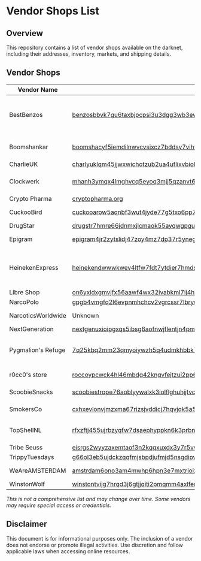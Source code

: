 # Vendor Shops List

## Overview
This repository contains a list of vendor shops available on the darknet, including their addresses, inventory, markets, and shipping details.

## Vendor Shops

| Vendor Name | Address | Dread Username | Inventory | Markets | Shipping |
|-------------|---------|---------------|-----------|---------|----------|
| BestBenzos | [benzosbbvk7gu6taxbjpcpsi3u3dgg3wb3ewwr4jx7tholioxmnwagyd.onion](http://benzosbbvk7gu6taxbjpcpsi3u3dgg3wb3ewwr4jx7tholioxmnwagyd.onion/) | /u/BestBenzos | Drugs | Abacus, Amphora, Archetyp, DarkMater, DrugHub | USA Only |
| Boomshankar | [boomshacyf5iemdilnwvcvsixcz7bddsy7vihvasm3xfv6garof5nyid.onion](http://boomshacyf5iemdilnwvcvsixcz7bddsy7vihvasm3xfv6garof5nyid.onion/) | /u/boomshankar | Drugs | Pretty Much All of Them | Worldwide Varies |
| CharlieUK | [charlyuklqm45jjwxwichotzub2ua4uflixvbioleyfuixz57q5lahqd.onion](http://charlyuklqm45jjwxwichotzub2ua4uflixvbioleyfuixz57q5lahqd.onion/) | Unknown | Drugs | Unknown | UK Only |
| Clockwerk | [mhanh3ymqx4lmghvcq5eyoq3mjj5qzanvt6i7yvwhytsv6xjuymg4fid.onion](http://mhanh3ymqx4lmghvcq5eyoq3mjj5qzanvt6i7yvwhytsv6xjuymg4fid.onion/) | /d/clockwerk | Drugs | Abacus, BlackOps, DrugHub | USA Only |
| Crypto Pharma | [cryptopharma.org](https://cryptopharma.org/) | Unknown | Drugs | Unknown | UK Only |
| CuckooBird | [cuckooarow5aqnbf3wut4jyde77g5txo6pp7stvlezkykzut45wizdid.onion](http://cuckooarow5aqnbf3wut4jyde77g5txo6pp7stvlezkykzut45wizdid.onion/) | /u/Cuckoobird | Drugs | Abacus, Archetyp | USA Only |
| DrugStar | [drugstr7hmre66jdnmxjlcmaok55ayqwgpgufuth4z6zjlififx3u4id.onion](http://drugstr7hmre66jdnmxjlcmaok55ayqwgpgufuth4z6zjlififx3u4id.onion/) | /u/DrugStar | Drugs | Unknown | Worldwide |
| Epigram | [epigram4jr2zytslidj47zoy4mz7dp37r5ynegac3h5tiozx5kvg64ad.onion](http://epigram4jr2zytslidj47zoy4mz7dp37r5ynegac3h5tiozx5kvg64ad.onion/) | /u/Epigram | Drugs | Archetyp, DrugHub | USA Only |
| HeinekenExpress | [heinekendwwwkwev4ltfw7fdt7ytdier7hmdsa2mebrvdx3pw267i5id.onion](http://heinekendwwwkwev4ltfw7fdt7ytdier7hmdsa2mebrvdx3pw267i5id.onion/) | /u/HeinekenExpress | Drugs | Abacus, Archetyp, Dark Matter, DrugHub | Worldwide - Varies |
| Libre Shop | [on6yxldxgmvjfx56aawf4wx32ivabkml7ij4hlagl5nw3urvnwdkkaad.onion](http://on6yxldxgmvjfx56aawf4wx32ivabkml7ij4hlagl5nw3urvnwdkkaad.onion/) | Unknown | Varies | Unknown | Worldwide |
| NarcoPolo | [gpgb4vmgfq2l6evpnmhchcv2vgrcssr7lbryucn4g3n22jzxkpnv3qid.onion](http://gpgb4vmgfq2l6evpnmhchcv2vgrcssr7lbryucn4g3n22jzxkpnv3qid.onion/) | Unknown | Drugs | Unknown | Europe |
| NarcoticsWorldwide | Unknown | /u/NarcoticsWorldwide | Drugs | Abacus, Archetyp | Worldwide - Varies |
| NextGeneration | [nextgenuxioipgxqs5ibsg6aofnwjflentjn4pmqp25h3guc6dwnanyd.onion](http://nextgenuxioipgxqs5ibsg6aofnwjflentjn4pmqp25h3guc6dwnanyd.onion/) | /u/NextGeneration | Drugs | Archetyp | Europe |
| Pygmalion's Refuge | [7q25kbq2mm23qmyoiywzh5q4udmkhbbk736j3iylvfezgslhxac5qiid.onion](http://7q25kbq2mm23qmyoiywzh5q4udmkhbbk736j3iylvfezgslhxac5qiid.onion/) | /u/Pygmalion | Drugs | Abacus, Archetyp, DrugHub, TorZon | Worldwide |
| r0cc0's store | [roccoypcwck4hl46mbdg42kngvfejtzui2pp64s4vqz7vl33nhsgw4id.onion](http://roccoypcwck4hl46mbdg42kngvfejtzui2pp64s4vqz7vl33nhsgw4id.onion/) | /u/r0cc0 | Drugs | Archetyp | Mostly Europe |
| ScoobieSnacks | [scoobiestrope76aoblyywalxk3iolflghuhjjtvc2diecuuq5oprtqd.onion](http://scoobiestrope76aoblyywalxk3iolflghuhjjtvc2diecuuq5oprtqd.onion/) | /u/scoobiesnacks | Drugs | Archetyp, DrugHub | USA Only |
| SmokersCo | [cxhxevlonvjmzxma67rizsjvddicj7hqvjqk5a5wfu3373oqb2zafwyd.onion](http://cxhxevlonvjmzxma67rizsjvddicj7hqvjqk5a5wfu3373oqb2zafwyd.onion/) | Unknown | Drugs | Unknown | Europe Only |
| TopShellNL | [rfxzftj455ujrbzyqfw7dsaephyppkn6k3prbn7tlhcew43almqi2fid.onion](http://rfxzftj455ujrbzyqfw7dsaephyppkn6k3prbn7tlhcew43almqi2fid.onion/) | /d/TopShellNL | Drugs | All Superlist Markets | Worldwide |
| Tribe Seuss | [eisrgs2wyyzaxemtaof3n2kqqxuxdx3y7r5vwfi7rukn3z7owxweznid.onion](http://eisrgs2wyyzaxemtaof3n2kqqxuxdx3y7r5vwfi7rukn3z7owxweznid.onion/) | Tribe_Seuss | Drugs | N/A | Worldwide |
| TrippyTuesdays | [g66ol3eb5ujdckzqqfmjsbpdjufmjd5nsgdipvxmsh7rckzlhywlzlqd.onion/post/e7c30b7169870c0fe708](http://g66ol3eb5ujdckzqqfmjsbpdjufmjd5nsgdipvxmsh7rckzlhywlzlqd.onion/post/e7c30b7169870c0fe708) | /u/TrippyTuesdays | Drugs | Archetyp | Worldwide |
| WeAreAMSTERDAM | [amstrdam6ono3am4mwhp6hpn3e7mxtrjoixrq4t6g347mixuefwk26ad.onion](http://amstrdam6ono3am4mwhp6hpn3e7mxtrjoixrq4t6g347mixuefwk26ad.onion/) | /u/WeAreAMSTERDAM | Drugs | Abacus, TorZon | Worldwide |
| WinstonWolf | [winstontvijg7hrqd3j6gtjjqiti2pmqmm4axlfemfocluunerfktfqd.onion](http://winstontvijg7hrqd3j6gtjjqiti2pmqmm4axlfemfocluunerfktfqd.onion/) | /u/WinstonWolf | Drugs | Unknown | USA Only |

*This is not a comprehensive list and may change over time. Some vendors may require special access or credentials.*

## Disclaimer
This document is for informational purposes only. The inclusion of a vendor does not endorse or promote illegal activities. Use discretion and follow applicable laws when accessing online resources.
